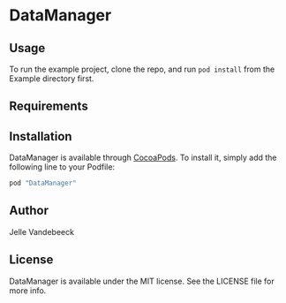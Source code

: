 # DataManager

## Usage

To run the example project, clone the repo, and run `pod install` from the Example directory first.

## Requirements

## Installation

DataManager is available through [CocoaPods](http://cocoapods.org). To install
it, simply add the following line to your Podfile:

```ruby
pod "DataManager"
```

## Author

Jelle Vandebeeck

## License

DataManager is available under the MIT license. See the LICENSE file for more info.
